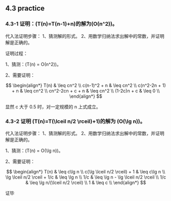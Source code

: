 ## 4.3 practice

### 4.3-1 证明：\(T(n)=T(n-1)+n\)的解为\(Ο(n^2)\)。

代入法证明步骤：
1、猜测解的形式。
2、用数学归纳法求出解中的常数，并证明解是正确的。

证明过程：

1、猜测：\(T(n) = Ο(n^2)\)。

2、需要证明：

$$
\begin{align*}
T(n) & \leq cn^2 \\
c(n-1)^2 + n & \leq cn^2 \\
c(n^2-2n + 1) + n & \leq cn^2 \\
cn^2-2cn + c + n & \leq cn^2 \\
(1-2c)n + c & \leq 0 \\
\end{align*}
$$

显然 c 大于 0.5 时，对一定规模的 n 上式成立。

### 4.3-2 证明 \(T(n)=T(\lceil n/2 \rceil)+1\)的解为 \(Ο(\lg n)\)。

代入法证明步骤：
1、猜测解的形式。
2、用数学归纳法求出解中的常数，并证明解是正确的。

1、猜测：\(T(n) = Ο(\lg n)\)。

2、需要证明：

$$
\begin{align*}
T(n) & \leq c\lg n \\
c(\lg \lceil n/2 \rceil) + 1 & \leq c\lg n \\
\lg \lceil n/2 \rceil + 1/c & \leq \lg n \\
1/c & \leq \lg n - \lg \lceil n/2 \rceil \\
1/c & \leq \lg n/(\lceil n/2 \rceil) \\
1 & \leq c \\
\end{align*}
$$

证毕